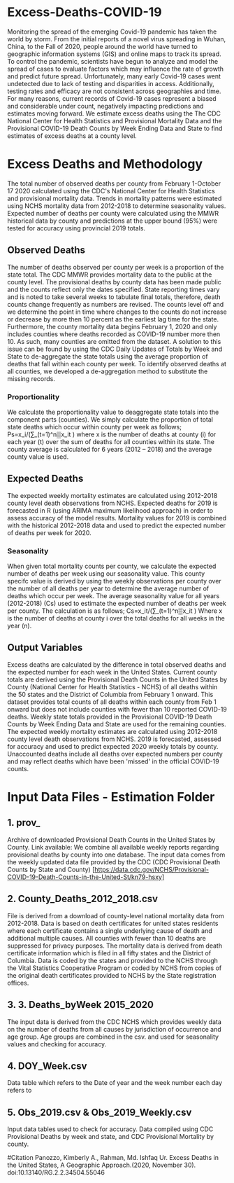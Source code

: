 # Excess-Deaths-COVID-19
Monitoring the spread of the emerging Covid-19 pandemic has taken the world by storm. From the initial reports of a novel virus spreading in Wuhan, China, to the Fall of 2020, people around the world have turned to geographic information systems (GIS) and online maps to track its spread. To control the pandemic, scientists have begun to analyze and model the spread of cases to evaluate factors which may influence the rate of growth and predict future spread. Unfortunately, many early Covid-19 cases went undetected due to lack of testing and disparities in access. Additionally, testing rates and efficacy are not consistent across geographies and time. For many reasons, current records of Covid-19 cases represent a biased and considerable under count, negatively impacting predictions and estimates moving forward. We estimate excess deaths using the The CDC National Center for Health Statistics and Provisional Mortality Data and the Provisional COVID-19 Death Counts by Week Ending Data and State to find estimates of excess deaths at a county level.

# Excess Deaths and Methodology
The total number of observed deaths per county from February 1-October 17 2020 calculated using the CDC's National Center for Health Statistics and provisional mortality data. Trends in mortality patterns were estimated using NCHS mortality data from 2012-2018 to determine seasonality values. Expected number of deaths per county were calculated using the MMWR historical data by county and predictions at the upper bound (95%) were tested for accuracy using provincial 2019 totals.

## Observed Deaths 
The number of deaths observed per county per week is a proportion of the state total. The CDC MMWR provides mortality data to the public at the county level. The provisional deaths by county data has been made public and the counts reflect only the dates specified. State reporting times vary and is noted to take several weeks to tabulate final totals, therefore, death counts change frequently as numbers are revised. The counts level off and we determine the point in time where changes to the counts do not increase or decrease by more then 10 percent as the earliest lag time for the state.  Furthermore, the county mortality data begins February 1, 2020 and only includes counties where deaths recorded as COVID-19 number more then 10. As such, many counties are omitted from the dataset. A solution to this issue can be found by using the CDC Daily Updates of Totals by Week and State to de-aggregate the state totals using the average proportion of deaths that fall within each county per week. 
To identify observed deaths at all counties, we developed a de-aggregation method to substitute the missing records. 
### Proportionality 
We calculate the proportionality value to deaggregate state totals into the component parts (counties). We simply calculate the proportion of total state deaths which occur within county per week as follows;
Ps=x_i/(∑_(t=1)^n▒x_it )
where x is the number of deaths at county (i) for each year (t) over the sum of deaths for all counties within its state. The county average is calculated for 6 years (2012 – 2018) and the average county value is used. 

## Expected Deaths
The expected weekly mortality estimates are calculated using 2012-2018 county level death observations from NCHS. Expected deaths for 2019 is forecasted in R (using ARIMA maximum likelihood approach) in order to assess accuracy of the model results. Mortality values for 2019 is combined with the historical 2012-2018 data and used to predict the expected number of deaths per week for 2020.
### Seasonality 
When given total mortality counts per county, we calculate the expected number of deaths per week using our seasonality value. This county specifc value is derived by using the weekly observations per county over the number of all deaths per year to determine the average number of deaths which occur per week. The average seasonality value for all years (2012-2018) (Cs) used to estimate the expected number of deaths per week per county. The calculation is as follows;
Cs=x_it/(∑_(t=1)^n▒x_it )
Where x is the number of deaths at county i over the total deaths for all weeks in the year (n). 

## Output Variables
Excess deaths are calculated by the difference in total observed deaths and the expected number for each week in the United States.  Current county totals are derived using the Provisional Death Counts in the United States by County (National Center for Health Statistics - NCHS) of all deaths within the 50 states and the District of Columbia from February 1 onward. This dataset provides total counts of all deaths within each county from Feb 1 onward but does not include counties with fewer than 10 reported COVID-19 deaths.  Weekly state totals provided in the Provisional COVID-19 Death Counts by Week Ending Data and State are used for the remaining counties. 
The expected weekly mortality estimates are calculated using 2012-2018 county level death observations from NCHS. 2019 is forecasted, assessed for accuracy and used to predict expected 2020 weekly totals by county.
Unaccounted deaths include all deaths over expected numbers per county and may reflect deaths which have been 'missed' in the official COVID-19 counts. 

# Input Data Files - Estimation Folder
## 1. prov_
Archive of downloaded Provisional Death Counts in the United States by County. 
Link available: We combine all available weekly reports regarding provisional deaths by county into one database. The input data comes from the weekly updated data file provided by the CDC (CDC Provisional Death Counts by State and County) [https://data.cdc.gov/NCHS/Provisional-COVID-19-Death-Counts-in-the-United-St/kn79-hsxy] 
## 2.	County_Deaths_2012_2018.csv
File is derived from a download of county-level national mortality data from 2012-2018. Data is based on death certificates for united states residents where each certificate contains a single underlying cause of death and additional multiple causes. All counties with fewer than 10 deaths are suppressed for privacy purposes. The mortality data is derived from death certificate information which is filed in all fifty states and the District of Columbia. Data is coded by the states and provided to the NCHS through the Vital Statistics Cooperative Program or coded by NCHS from copies of the original death certificates provided to NCHS by the State registration offices. 
## 3. 3.	Deaths_byWeek 2015_2020
 The input data is derived from the CDC NCHS which provides weekly data on the number of deaths from all causes by jurisdiction of occurrence and age group.  Age groups are combined in the csv. and used for seasonality values and checking for accuracy. 
## 4. DOY_Week.csv
Data table which refers to the Date of year and the week number each day refers to
## 5. Obs_2019.csv & Obs_2019_Weekly.csv
Input data tables used to check for accuracy. Data compiled using CDC Provisional Deaths by week and state, and CDC Provisional Mortality by county. 

#Citation
Panozzo, Kimberly A., Rahman, Md. Ishfaq Ur. Excess Deaths in the United States, A Geographic Approach.(2020, November 30). doi:10.13140/RG.2.2.34504.55046

